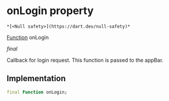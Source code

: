 


# onLogin property




    *[<Null safety>](https://dart.dev/null-safety)*


[Function](https://api.flutter.dev/flutter/dart-core/Function-class.html) onLogin
  
_final_



<p>Callback for login request. This function is passed to the appBar.</p>



## Implementation

```dart
final Function onLogin;


```







